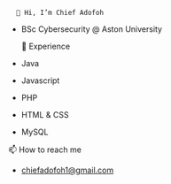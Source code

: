       👋 Hi, I’m Chief Adofoh

- BSc Cybersecurity @ Aston University

   🌱 Experience
-  Java
- Javascript
- PHP
- HTML & CSS
- MySQL



 📫 How to reach me 
- chiefadofoh1@gmail.com


<!---
cadofoh/cadofoh is a ✨ special ✨ repository because its `README.md` (this file) appears on your GitHub profile.
You can click the Preview link to take a look at your changes.
--->
